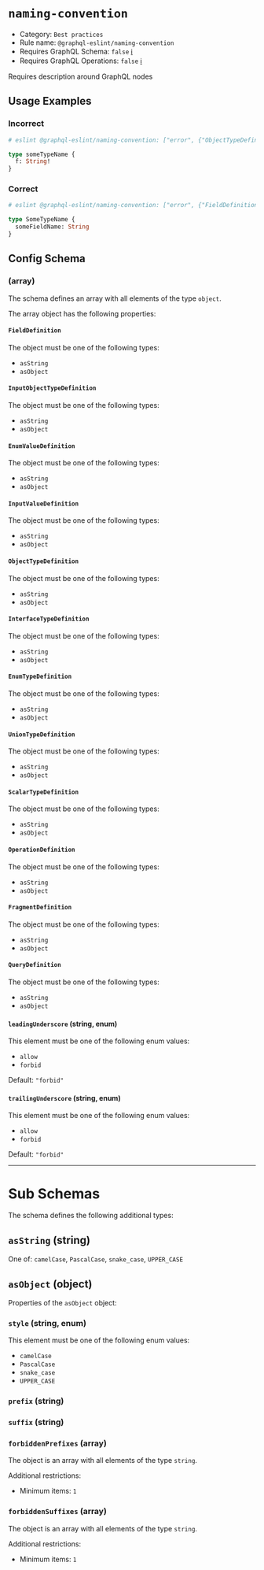 # `naming-convention`

- Category: `Best practices`
- Rule name: `@graphql-eslint/naming-convention`
- Requires GraphQL Schema: `false` [ℹ️](../../README.md#extended-linting-rules-with-graphql-schema)
- Requires GraphQL Operations: `false` [ℹ️](../../README.md#extended-linting-rules-with-siblings-operations)

Requires description around GraphQL nodes

## Usage Examples

### Incorrect

```graphql
# eslint @graphql-eslint/naming-convention: ["error", {"ObjectTypeDefinition":"PascalCase"}]

type someTypeName {
  f: String!
}
```

### Correct

```graphql
# eslint @graphql-eslint/naming-convention: ["error", {"FieldDefinition":"camelCase","ObjectTypeDefinition":"PascalCase"}]

type SomeTypeName {
  someFieldName: String
}
```

## Config Schema

### (array)

The schema defines an array with all elements of the type `object`.

The array object has the following properties:

#### `FieldDefinition`

The object must be one of the following types:

* `asString`
* `asObject`

#### `InputObjectTypeDefinition`

The object must be one of the following types:

* `asString`
* `asObject`

#### `EnumValueDefinition`

The object must be one of the following types:

* `asString`
* `asObject`

#### `InputValueDefinition`

The object must be one of the following types:

* `asString`
* `asObject`

#### `ObjectTypeDefinition`

The object must be one of the following types:

* `asString`
* `asObject`

#### `InterfaceTypeDefinition`

The object must be one of the following types:

* `asString`
* `asObject`

#### `EnumTypeDefinition`

The object must be one of the following types:

* `asString`
* `asObject`

#### `UnionTypeDefinition`

The object must be one of the following types:

* `asString`
* `asObject`

#### `ScalarTypeDefinition`

The object must be one of the following types:

* `asString`
* `asObject`

#### `OperationDefinition`

The object must be one of the following types:

* `asString`
* `asObject`

#### `FragmentDefinition`

The object must be one of the following types:

* `asString`
* `asObject`

#### `QueryDefinition`

The object must be one of the following types:

* `asString`
* `asObject`

#### `leadingUnderscore` (string, enum)

This element must be one of the following enum values:

* `allow`
* `forbid`

Default: `"forbid"`

#### `trailingUnderscore` (string, enum)

This element must be one of the following enum values:

* `allow`
* `forbid`

Default: `"forbid"`

---

# Sub Schemas

The schema defines the following additional types:

## `asString` (string)

One of: `camelCase`, `PascalCase`, `snake_case`, `UPPER_CASE`

## `asObject` (object)

Properties of the `asObject` object:

### `style` (string, enum)

This element must be one of the following enum values:

* `camelCase`
* `PascalCase`
* `snake_case`
* `UPPER_CASE`

### `prefix` (string)

### `suffix` (string)

### `forbiddenPrefixes` (array)

The object is an array with all elements of the type `string`.

Additional restrictions:

* Minimum items: `1`

### `forbiddenSuffixes` (array)

The object is an array with all elements of the type `string`.

Additional restrictions:

* Minimum items: `1`
